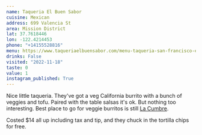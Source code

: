 ```yaml
---
name: Taqueria El Buen Sabor
cuisine: Mexican
address: 699 Valencia St
area: Mission District
lat: 37.7618446
lon: -122.4214453
phone: "+14155528816"
menu: https://www.taqueriaelbuensabor.com/menu-taqueria-san-francisco-elbuens
drinks: False
visited: "2022-11-18"
taste: 0
value: 1
instagram_published: True
---
```


Nice little taqueria. They've got a veg California burrito with a bunch of veggies and tofu. Paired with the table salsas it's ok. But nothing too interesting. Best place to go for veggie burritos is still [La Cumbre](/places/la-cumbre-taqueria-sf).

Costed $14 all up including tax and tip, and they chuck in the tortilla chips for free.
